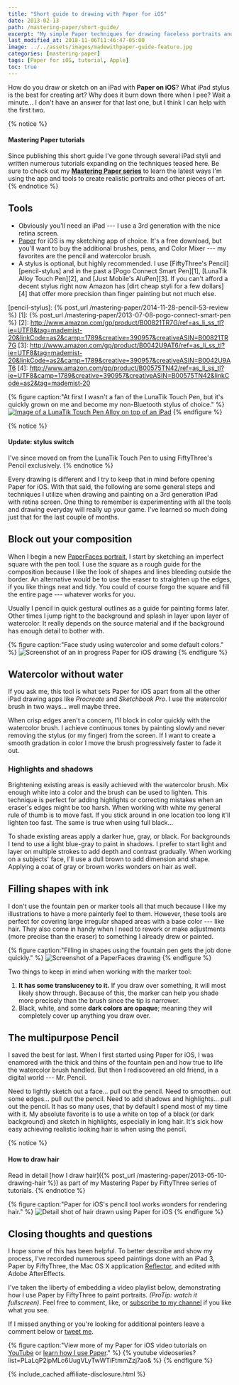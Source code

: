 ```yaml
---
title: "Short guide to drawing with Paper for iOS"
date: 2013-02-13
path: /mastering-paper/short-guide/
excerpt: "My simple Paper techniques for drawing faceless portraits and landscapes on an iPad."
last_modified_at: 2018-11-06T11:46:47-05:00
image: ../../assets/images/madewithpaper-guide-feature.jpg
categories: [mastering-paper]
tags: [Paper for iOS, tutorial, Apple]
toc: true
---
```


How do you draw or sketch on an iPad with **Paper on iOS**? What iPad stylus is the best for creating art? Why does it burn down there when I pee? Wait a minute... I don't have an answer for that last one, but I think I can help with the first two.

{% notice %}
#### Mastering Paper tutorials

Since publishing this short guide I've gone through several iPad styli and written numerous tutorials expanding on the techniques teased here. Be sure to check out my [**Mastering Paper series**](/mastering-paper/) to learn the latest ways I'm using the app and tools to create realistic portraits and other pieces of art. 
{% endnotice %}

## Tools

-	Obviously you'll need an iPad --- I use a 3rd generation with the nice retina screen.
- [Paper](http://www.fiftythree.com/paper/) for iOS is my sketching app of choice. It's a free download, but you'll want to buy the additional brushes, pens, and Color Mixer --- my favorites are the pencil and watercolor brush.
- A stylus is optional, but highly recommended. I use [FiftyThree's Pencil][pencil-stylus] and in the past a [Pogo Connect Smart Pen][1], [LunaTik Alloy Touch Pen][2], and [Just Mobile's AluPen][3]. If you can't afford a decent stylus right now Amazon has [dirt cheap styli for a few dollars][4] that offer more precision than finger painting but not much else.

[pencil-stylus]: {% post_url /mastering-paper/2014-11-28-pencil-53-review %}
[1]: {% post_url /mastering-paper/2013-07-08-pogo-connect-smart-pen %}
[2]: http://www.amazon.com/gp/product/B00821TR7G/ref=as_li_ss_tl?ie=UTF8&tag=mademist-20&linkCode=as2&camp=1789&creative=390957&creativeASIN=B00821TR7G
[3]: http://www.amazon.com/gp/product/B0042U9AT6/ref=as_li_ss_tl?ie=UTF8&tag=mademist-20&linkCode=as2&camp=1789&creative=390957&creativeASIN=B0042U9AT6
[4]: http://www.amazon.com/gp/product/B00575TN42/ref=as_li_ss_tl?ie=UTF8&camp=1789&creative=390957&creativeASIN=B00575TN42&linkCode=as2&tag=mademist-20

{% figure caption:"At first I wasn't a fan of the LunaTik Touch Pen, but it's quickly grown on me and become my non-Bluetooth stylus of choice." %}
[![Image of a LunaTik Touch Pen Alloy on top of an iPad](../../assets/images/lunatik-touch-pen.jpg)](http://www.amazon.com/gp/product/B00821TR7G/ref=as_li_ss_tl?ie=UTF8&tag=mademist-20&linkCode=as2&camp=178&creative=390957&creativeASIN=B00821TR7G)
{% endfigure %}

{% notice %}
#### Update: stylus switch

I've since moved on from the LunaTik Touch Pen to using FiftyThree's Pencil exclusively.
{% endnotice %}

Every drawing is different and I try to keep that in mind before opening Paper for iOS. With that said, the following are some general steps and techniques I utilize when drawing and painting on a 3rd generation iPad with retina screen. One thing to remember is experimenting with all the tools and drawing everyday will really up your game. I've learned so much doing just that for the last couple of months.

## Block out your composition

When I begin a new [PaperFaces portrait](/paperfaces/), I start by sketching an imperfect square with the pen tool. I use the square as a rough guide for the composition because I like the look of shapes and lines bleeding outside the border. An alternative would be to use the eraser to straighten up the edges, if you like things neat and tidy. You could of course forgo the square and fill the entire page --- whatever works for you.

Usually I pencil in quick gestural outlines as a guide for painting forms later. Other times I jump right to the background and splash in layer upon layer of watercolor. It really depends on the source material and if the background has enough detail to bother with.

{% figure caption:"Face study using watercolor and some default colors." %}
![Screenshot of an in progress Paper for iOS drawing](../../assets/images/girl-madewithpaper-in-progress.jpg)
{% endfigure %}

## Watercolor without water

If you ask me, this tool is what sets Paper for iOS apart from all the other iPad drawing apps like *Procreate* and *Sketchbook Pro*. I use the watercolor brush in two ways... well maybe three.

When crisp edges aren't a concern, I'll block in color quickly with the watercolor brush. I achieve continuous tones by painting slowly and never removing the stylus (or my finger) from the screen. If I want to create a smooth gradation in color I move the brush progressively faster to fade it out.

### Highlights and shadows

Brightening existing areas is easily achieved with the watercolor brush. Mix enough white into a color and the brush can be used to lighten. This technique is perfect for adding highlights or correcting mistakes when an eraser's edges might be too harsh. When working with white my general rule of thumb is to move fast. If you stick around in one location too long it'll lighten too fast. The same is true when using full black...

To shade existing areas apply a darker hue, gray, or black. For backgrounds I tend to use a light blue-gray to paint in shadows. I prefer to start light and layer on multiple strokes to add depth and contrast gradually. When working on a subjects' face, I'll use a dull brown to add dimension and shape. Applying a coat of gray or brown works wonders on hair as well.

## Filling shapes with ink

I don't use the fountain pen  or marker tools all that much because I like my illustrations to have a more painterly feel to them. However, these tools are perfect for covering  large irregular shaped areas with a base color --- like hair. They also come in handy when I need to rework or make adjustments (more precise than the eraser) to something I already drew or painted.

{% figure caption:"Filling in shapes using the fountain pen gets the job done quickly." %}
![Screenshot of a PaperFaces drawing](../../assets/images/madewithpaper-filling-shapes.jpg)
{% endfigure %}

Two things to keep in mind when working with the marker tool:

1.	**It has some translucency to it.** If you draw over something, it will most likely show through. Because of this, the marker can  help you shade more precisely than the  brush since the tip is narrower.
2.	Black, white, and some **dark colors are opaque**; meaning they will completely cover up anything you draw over.

## The multipurpose Pencil

I saved the best for last. When I first started using Paper for iOS, I was enamored with the thick and thins of the fountain pen and how true to life the watercolor brush handled. But then I rediscovered an old friend, in a digital world --- Mr. Pencil.

Need to lightly sketch out a face... pull out the pencil. Need to smoothen out some edges... pull out the pencil. Need to add shadows and highlights... pull out the pencil. It has so many uses, that by default I spend most of my time with it. My absolute favorite is to use a white on top of a black (or dark background) and sketch in highlights, especially in long hair. It's sick how easy achieving realistic looking hair is when using the pencil.

{% notice %}
#### How to draw hair

Read in detail [how I draw hair]({% post_url /mastering-paper/2013-05-10-drawing-hair %}) as part of my Mastering Paper by FiftyThree series of tutorials.
{% endnotice %}

{% figure caption:"Paper for iOS's pencil tool works wonders for rendering hair." %}
![Detail shot of hair drawn using Paper for iOS](../../assets/images/madewithpaper-hair-detail.jpg)
{% endfigure %}

## Closing thoughts and questions

I hope some of this has been helpful. To better describe and show my process, I've recorded numerous speed paintings done with an iPad 3, Paper by FiftyThree, the Mac OS X application [Reflector](http://reflectorapp.com/), and edited with Adobe AfterEffects. 

I've taken the liberty of embedding a video playlist below, demonstrating how I use Paper by FiftyThree to paint portraits. *(ProTip: watch it fullscreen)*. Feel free to comment, like, or [subscribe to my channel](https://www.youtube.com/user/anotherjpeg "Subscribe to Michael Rose's YouTube Channel") if you like what you see.

If I missed anything or you're looking for additional pointers leave a comment below or [tweet me](https://twitter.com/mmistakes).

{% figure caption:"View more of my Paper for iOS video tutorials on [YouTube](https://www.youtube.com/user/anotherjpeg) or [learn how I use Paper](/mastering-paper/)." %}
{% youtube videoseries?list=PLaLqP2ipMLc6UugVLyTwWTiFtmmZzj7ao&amp; %}
{% endfigure %}

{% include_cached affiliate-disclosure.html %}
